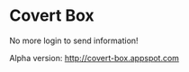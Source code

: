 Covert Box
==========

No more login to send information!

Alpha version: http://covert-box.appspot.com
